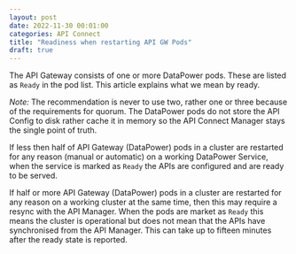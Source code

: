 ```yaml
---
layout: post
date: 2022-11-30 00:01:00
categories: API Connect
title: "Readiness when restarting API GW Pods"
draft: true
---
```


The API Gateway consists of one or more DataPower pods. These are listed as `Ready` in the pod list. This article explains what we mean by ready.

<!--more-->

*Note:* The recommendation is never to use two, rather one or three because of the requirements for quorum. The DataPower pods do not store the API Config to disk rather cache it in memory so the API Connect Manager stays the single point of truth.


If less then half of API Gateway (DataPower) pods in a cluster are restarted for any reason (manual or automatic) on a working DataPower Service, when the service is marked as `Ready` the APIs are configured and are ready to be served.

If half or more API Gateway (DataPower) pods in a cluster are restarted for any reason on a working cluster at the same time, then this may require a resync with the API Manager. When the pods are market as `Ready` this means the cluster is operational but does not mean that the APIs have synchronised from the API Manager. This can take up to fifteen minutes after the ready state is reported.
